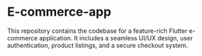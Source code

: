 # E-commerce-app
This repository contains the codebase for a feature-rich Flutter e-commerce application. It includes a seamless UI/UX design, user authentication, product listings, and a secure checkout system.
